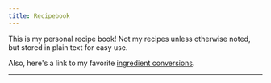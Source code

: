 ```yaml
---
title: Recipebook
---
```

This is my personal recipe book! Not my recipes unless otherwise noted, but stored in plain text for easy use.

Also, here's a link to my favorite <a href="https://www.allrecipes.com/article/cup-to-gram-conversions/" target=”_blank” rel="noopener noreferrer">ingredient conversions</a>.

<hr>